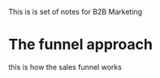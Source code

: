 This is is set of notes for B2B Marketing

# The funnel approach
this is how the sales funnel works
